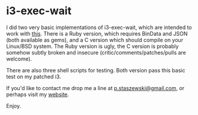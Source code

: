 # i3-exec-wait

I did two very basic implementations of i3-exec-wait, which are intended to work with [this](http://bugs.i3wm.org/report/ticket/854). There is a Ruby version, which requires BinData and JSON (both available as gems), and a C version which should compile on your Linux/BSD system. The Ruby version is ugly, the C version is probably somehow subtly broken and insecure (critic/comments/patches/pulls are welcome).

There are also three shell scripts for testing. Both version pass this basic test on my patched i3.

If you'd like to contact me drop me a line at p.staszewski@gmail.com, or perhaps visit my [website](http://www.drbig.one.pl).

Enjoy.
